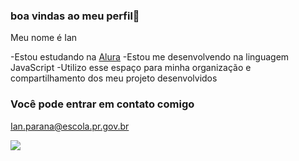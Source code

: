 ### boa vindas ao meu perfil🖤

Meu nome é Ian

-Estou estudando na [Alura](https://www.alura.com.br)
-Estou me desenvolvendo na linguagem JavaScript 
-Utilizo esse espaço para minha organização e compartilhamento dos meu projeto desenvolvidos

### Você pode entrar em contato comigo 

Ian.parana@escola.pr.gov.br 

![](https://tenor.com/pt-BR/view/vitória-são-paulo-fc-futebol-brasileiro-troféu-comemorando-gif-5498123776968219679)
